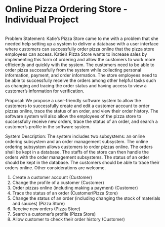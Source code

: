 # Online Pizza Ordering Store - Individual Project
<br />
Problem Statement:
Katie’s Pizza Store came to me with a problem that she needed help setting
up a system to deliver a database with a user interface where customers can
successfully order pizza online that the pizza store employees can access.
Katie’s Pizza Store wants to increase sales by implementing this form of
ordering and allow the customers to work more efficiently and quickly with
the system. The customers need to be able to order pizza successfully from
the system while collecting personal information, payment, and order
information. The store employees need to be able to successfully receive the
orders among other helpful tasks such as changing and tracing the order
status and having access to view a customer’s information for verification.

Proposal:
We propose a user-friendly software system to allow the customers to
successfully create and edit a customer account to order pizzas online, trace
the status of an order, and view their order history. The software system will
also allow the employees of the pizza store to successfully receive new
orders, trace the status of an order, and search a customer’s profile in the
software system.

System Description:
The system includes two subsystems: an online ordering subsystem and an
order management subsystem. The online ordering subsystem allows
customers to order pizzas online. The orders shall be kept in a database.
The staffs of the store can then handle the orders with the order
management subsystems. The status of an order should be kept in the
database. The customers should be able to trace their orders online. Other
considerations are welcome.
1. Create a customer account (Customer)
2. Change the profile of a customer (Customer)
3. Order pizzas online (including making a payment) (Customer)
4. Trace the status of an order (Customer/Pizza Store)
5. Change the status of an order (including changing the stock of
materials and sauces) (Pizza Store)
6. Receive new orders (Pizza Store)
7. Search a customer’s profile (Pizza Store)
8. Allow customer to check their order history (Customer)
